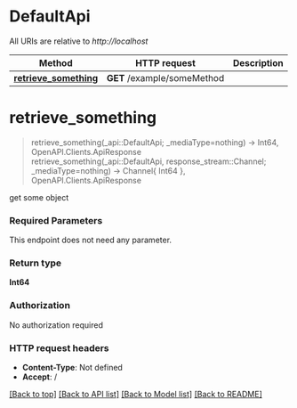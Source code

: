 # DefaultApi

All URIs are relative to *http://localhost*

Method | HTTP request | Description
------------- | ------------- | -------------
[**retrieve_something**](DefaultApi.md#retrieve_something) | **GET** /example/someMethod | 


# **retrieve_something**
> retrieve_something(_api::DefaultApi; _mediaType=nothing) -> Int64, OpenAPI.Clients.ApiResponse <br/>
> retrieve_something(_api::DefaultApi, response_stream::Channel; _mediaType=nothing) -> Channel{ Int64 }, OpenAPI.Clients.ApiResponse



get some object

### Required Parameters
This endpoint does not need any parameter.

### Return type

**Int64**

### Authorization

No authorization required

### HTTP request headers

 - **Content-Type**: Not defined
 - **Accept**: /

[[Back to top]](#) [[Back to API list]](../README.md#api-endpoints) [[Back to Model list]](../README.md#models) [[Back to README]](../README.md)

